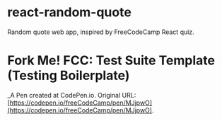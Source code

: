 # react-random-quote
Random quote web app, inspired by FreeCodeCamp React quiz.



# Fork Me! FCC: Test Suite Template (Testing Boilerplate)
 _A Pen created at CodePen.io. Original URL: [https://codepen.io/freeCodeCamp/pen/MJjpwO](https://codepen.io/freeCodeCamp/pen/MJjpwO).